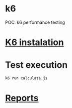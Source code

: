 # k6
POC: k6 performance testing 


# [K6 instalation](https://k6.io/docs/getting-started/installation/)

# Test execution

```bash
k6 run calculate.js

```

# [Reports](./reports)
